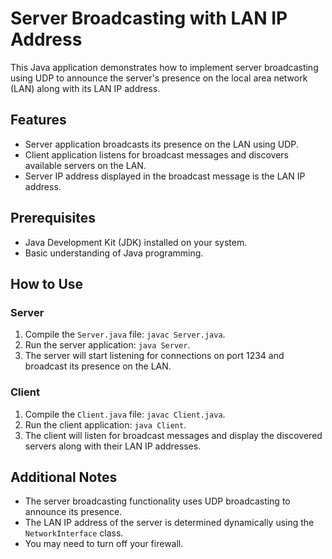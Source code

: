 # Server Broadcasting with LAN IP Address

This Java application demonstrates how to implement server broadcasting using UDP to announce the server's presence on the local area network (LAN) along with its LAN IP address.

## Features

- Server application broadcasts its presence on the LAN using UDP.
- Client application listens for broadcast messages and discovers available servers on the LAN.
- Server IP address displayed in the broadcast message is the LAN IP address.

## Prerequisites

- Java Development Kit (JDK) installed on your system.
- Basic understanding of Java programming.

## How to Use

### Server

1. Compile the `Server.java` file: `javac Server.java`.
2. Run the server application: `java Server`.
3. The server will start listening for connections on port 1234 and broadcast its presence on the LAN.

### Client

1. Compile the `Client.java` file: `javac Client.java`.
2. Run the client application: `java Client`.
3. The client will listen for broadcast messages and display the discovered servers along with their LAN IP addresses.

## Additional Notes

- The server broadcasting functionality uses UDP broadcasting to announce its presence.
- The LAN IP address of the server is determined dynamically using the `NetworkInterface` class.
- You may need to turn off your firewall.



